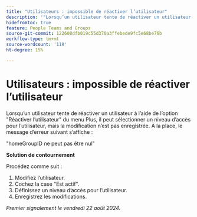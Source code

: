 ```yaml
---
title: "Utilisateurs : impossible de réactiver l’utilisateur"
description: '"Lorsqu’un utilisateur tente de réactiver un utilisateur à l’aide de l’option Réactiver l’utilisateur du menu Plus, il peut sélectionner un niveau d’accès pour l’utilisateur, mais la modification n’est pas enregistrée. À la place, l’utilisateur voit une erreur. Une solution de contournement est disponible. »'
hidefromtoc: true
feature: People Teams and Groups
source-git-commit: 122608dfb019c55d370a3ffebede9fc5e68be76b
workflow-type: tm+mt
source-wordcount: '119'
ht-degree: 15%

---
```



# Utilisateurs : impossible de réactiver l’utilisateur

Lorsqu’un utilisateur tente de réactiver un utilisateur à l’aide de l’option &quot;Réactiver l’utilisateur&quot; du menu Plus, il peut sélectionner un niveau d’accès pour l’utilisateur, mais la modification n’est pas enregistrée. À la place, le message d’erreur suivant s’affiche :

&quot;homeGroupID ne peut pas être nul&quot;

**Solution de contournement**

Procédez comme suit :

1. Modifiez l’utilisateur.
1. Cochez la case &quot;Est actif&quot;.
1. Définissez un niveau d’accès pour l’utilisateur.
1. Enregistrez les modifications.

_Premier signalement le vendredi 22 août 2024._

